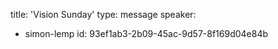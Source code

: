 title: 'Vision Sunday'
type: message
speaker:
  - simon-lemp
id: 93ef1ab3-2b09-45ac-9d57-8f169d04e84b
